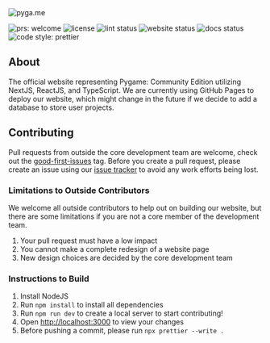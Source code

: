 <img alt="pyga.me" src="images/hero-section.png">

<img src="https://img.shields.io/badge/PRs-welcome-brightgreen.svg" alt="prs: welcome"> <img src="https://img.shields.io/github/license/pygame-community/pyga.me" alt="license"/> <img src="https://img.shields.io/github/actions/workflow/status/pygame-community/pyga.me/prettier.yml?label=lint status" alt="lint status"/> <img src="https://img.shields.io/website?down_message=offline&label=website&up_message=online&url=https%3A%2F%2Fpyga.me%2F" alt="website status"> <img src="https://img.shields.io/website?down_message=offline&label=docs&up_message=online&url=https%3A%2F%2Fpyga.me%2Fdocs%2F" alt="docs status"> <img src="https://img.shields.io/badge/code_style-prettier-ff69b4.svg" alt="code style: prettier"/>

## About

The official website representing Pygame: Community Edition utilizing NextJS, ReactJS, and TypeScript. We are currently using GitHub Pages to deploy our website, which might change in the future if we decide to add a database to store user projects.

## Contributing

Pull requests from outside the core development team are welcome, check out the [good-first-issues](https://github.com/pygame-community/pyga.me/issues?q=is%3Aissue+is%3Aopen+label%3A%22good+first+issue+%F0%9F%94%B0%22) tag.
Before you create a pull request, please create an issue using our [issue tracker](https://github.com/pygame-community/pyga.me/issues) to avoid any work efforts being lost.

### Limitations to Outside Contributors

We welcome all outside contributors to help out on building our website, but there are some limitations if you are not a core member of the development team.

1. Your pull request must have a low impact
2. You cannot make a complete redesign of a website page
3. New design choices are decided by the core development team

### Instructions to Build

1. Install NodeJS
2. Run `npm install` to install all dependencies
3. Run `npm run dev` to create a local server to start contributing!
4. Open [http://localhost:3000](http://localhost:3000) to view your changes
5. Before pushing a commit, please run `npx prettier --write .`

